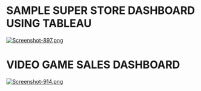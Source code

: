 # SAMPLE SUPER STORE DASHBOARD USING TABLEAU
[![Screenshot-897.png](https://i.postimg.cc/CxhQnRWT/Screenshot-897.png)](https://postimg.cc/bs5TKwy3)

# VIDEO GAME SALES DASHBOARD
[![Screenshot-914.png](https://i.postimg.cc/jSDTkcJ5/Screenshot-914.png)](https://postimg.cc/VJP2JjgQ)

